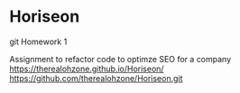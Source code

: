 # Horiseon

git Homework 1 

Assignment to refactor code to optimze SEO for a company
https://therealohzone.github.io/Horiseon/
https://github.com/therealohzone/Horiseon.git